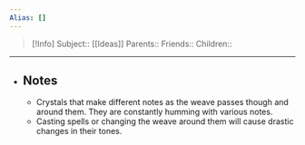```yaml
---
Alias: []
---
```

> [!Info]
> Subject:: [[Ideas]]
> Parents:: 
> Friends:: 
> Children:: 
---
- ## Notes
	- Crystals that make different notes as the weave passes though and around them. They are constantly humming with various notes. 
	- Casting spells or changing the weave around them will cause drastic changes in their tones.